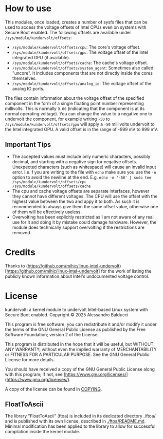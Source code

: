 # How to use

This modules, once loaded, creates a number of sysfs files that can be used to access the voltage offsets of Intel CPUs even on systems with Secure Boot enabled. The following offsets are available under `/sys/module/kundervolt/offsets`:

* `/sys/module/kundervolt/offsets/cpu`: The core's voltage offset.
* `/sys/module/kundervolt/offsets/gpu`: The voltage offset of the Intel integrated GPU (if available).
* `/sys/module/kundervolt/offsets/cache`: The cache's voltage offset.
* `/sys/module/kundervolt/offsets/system_agent`: Sometimes also called "uncore". It includes components that are not directly inside the cores themselves.
* `/sys/module/kundervolt/offsets/analog_io`: The voltage offset of the analog IO ports.

The files contain information about the voltage offset of the specified component in the form of a single floating point number representing millivolts. This is normally `0.00` (indicating that the component is at its normal operating voltage). You can change the value to a negative one to undervolt the component, for example writing `-50` to `/sys/module/kundervolt/offsets/gpu` will apply a `-50` millivolts undervolt to the Intel integrated GPU. A valid offset is in the range of -999 mV to 999 mV.

## Important Tips

* The accepted values must include only numeric characters, possibly decimal, and starting with a negative sign for negative offsets. Unexpected characters (such as whitespace) will cause an invalid input error. I.e. f you are writing to the file with `echo` make sure you use the `-n` option to avoid the newline at the end. E.g. `echo -n '-50' | sudo tee /sys/module/kundervolt/offsets/cpu /sys/module/kundervolt/offsets/cache`
* The cpu and cache voltage offsets are separate interfaces, however they cannot have different voltages. The CPU will use the offset with the highest value between the two and appy it to both. As such it is recommended to always give them the same offset value, otherwise one of them will be effectively useless.
* Overvolting has been explicitly restricted as I am not aware of any real use for it and doing it by mistake could damage hardware. However, the module does technically support overvolting if the restrictions are removed.

# Credits

Thanks to (https://github.com/mihic/linux-intel-undervolt)[https://github.com/mihic/linux-intel-undervolt] for the work of listing the publicly known information about Intel's undocumented voltage control.

# License

kundervolt: a kernel module to undervolt Intel-based Linux system with Secure Boot enabled.
Copyright © 2025  Alessandro Balducci

This program is free software; you can redistribute it and/or
modify it under the terms of the GNU General Public License
as published by the Free Software Foundation; version 2
of the License.

This program is distributed in the hope that it will be useful,
but WITHOUT ANY WARRANTY; without even the implied warranty of
MERCHANTABILITY or FITNESS FOR A PARTICULAR PURPOSE.  See the
GNU General Public License for more details.

You should have received a copy of the GNU General Public License
along with this program; if not, see [https://www.gnu.org/licenses/](https://www.gnu.org/licenses/).

A copy of the license can be found in [COPYING](COPYING).

## FloatToAscii

The library "FloatToAscii" (ftoa) is included in its dedicated directory ./ftoa/ and is published with its own license, described in [./ftoa/README.md](./ftoa/README.md).
Minimal modification has been applied to the library to allow for successful compilation inside the kernel module.
